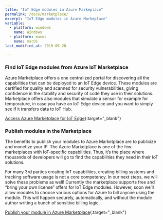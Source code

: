 ```yaml
---
title: "IoT Edge modules in Azure Markeplace"
permalink: /docs/marketplace/
excerpt: "IoT Edge modules in Azure Markeplace"
variable:
  - platform: windows
    name: Windows
  - platform: macos
    name: macOS
last_modified_at: 2019-05-28

---
```


### Find IoT Edge modules from Azure IoT Marketplace

Azure Marketplace offers a one centralized portal for discovering all the capabilities that can be deployed to an IoT Edge device. These modules are certified for quality and scanned for security vulnerabilities, giving confidence in the stability and security of code they use in their solutions. Marketplace offers also modules that simulate a sensor for example for temporature, in case you have an IoT Edge device and you want to simply see if it transfers data to IoT Hub.

[Access Azure Marketplace for IoT Edge](https://aka.ms/iot-edge-marketplace){:target="_blank"}

### Publish modules in the Marketplace

The benefits to publish your modules to Azure Marketplace are to publicize and monetize your IP. The Azure Marketplace is one of the few marketplaces with IoT-specific capabilities. Thus, it’s the place where thousands of developers will go to find the capabilities they need in their IoT solutions.

For many 3rd parties creating IoT capabilities, creating billing systems and tracking software usage is not a core competency. In our next steps, we will solve these problems as well! Currently the marketplace supports free and “bring your own license” offers for IoT Edge modules. However, soon we’ll allow modules to choose various options for Azure to bill anyone using the module. This will happen securely, automatically, and without the module author writing a bunch of sensitive billing logic.

[Publish your module in Azure Marketplace](https://aka.ms/iot-edge-marketplace-doc){:target="_blank"}